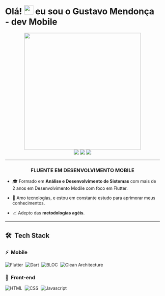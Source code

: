 
<h1 align="left">Olá! <img src="https://raw.githubusercontent.com/kaueMarques/kaueMarques/master/hi.gif" width="30px"> eu sou o Gustavo Mendonça - dev Mobile </h1>

<div align="center">
   <img height="380em" src="https://user-images.githubusercontent.com/70382532/138322189-2db8df52-9dcb-40a0-88a8-c365466bd33d.gif"/>
</div>
<div align="center">
   <a href="https://www.linkedin.com/in/gustavom99/" target="_blank"><img src="https://img.shields.io/badge/-LinkedIn-%230077B5?style=for-the-badge&logo=linkedin&logoColor=white" target="_blank"></a>
   <a href="mailto:gustavomendonca551517@gmail.com" target="_blank"><img src="https://img.shields.io/badge/Gmail-D14836?style=for-the-badge&logo=gmail&logoColor=white" target="_blank"></a>
   <a href="https://api.whatsapp.com/send?phone=5561996742250" target="_blank"><img src="https://img.shields.io/badge/WhatsApp-25D366?style=for-the-badge&logo=whatsapp&logoColor=white" target="_blank"></a>
   
</div>

***
<div align="center">
   <h3> FLUENTE EM DESENVOLVIMENTO MOBILE </h3>
</div>

- 🎓 Formado em **Análise e Desenvolvimento de Sistemas** com mais de 2 anos em Desenvolvimento Modile com foco em Flutter.

- 🎯 Amo tecnologias, e estou em constante estudo para aprimorar meus conhecimentos.

- 📈 Adepto das **metodologias agéis**.

***
## 🛠 &nbsp;Tech Stack

### ⚡ &nbsp;Mobile 
![Flutter](https://img.shields.io/badge/Flutter-20232A?style=flat&logo=flutter&logoColor=61DAFB)&nbsp;
![Dart](https://img.shields.io/badge/Dart-20232A?style=flat&logo=dart&logoColor=61DAFB)&nbsp;
![BLOC](https://img.shields.io/badge/Bloc-20232A?style=flat&logo=bloc&logoColor=61DAFB)&nbsp;
![Clean Architecture](https://img.shields.io/badge/Clean_Architecture-20232A?style=flat&logo=clean-architecture&logoColor=61DAFB)&nbsp;


### 🎨 &nbsp;Front-end
![HTML](https://img.shields.io/badge/HTML5-E34F26?style=flat&logo=html5&logoColor=white)&nbsp;
![CSS](https://img.shields.io/badge/CSS3-1572B6?style=flat&logo=css3&logoColor=white)&nbsp;
![Javascript](https://img.shields.io/badge/Javascript-20232A?style=flat&logo=javascript&logoColor=61DAFB)&nbsp;
